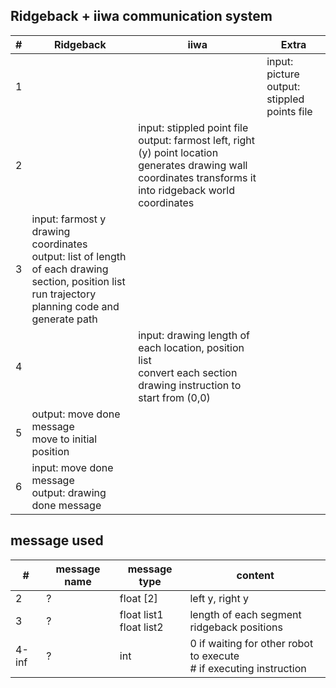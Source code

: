 ## Ridgeback + iiwa communication system

|#| Ridgeback | iiwa | Extra |
|---| ----------- | ----------- | ----------- |
| 1 | | | input: picture<br>output: stippled points file <br> | 
| 2 | | input: stippled point file <br> output: farmost left, right (y) point location<br> generates drawing wall coordinates transforms it into ridgeback world coordinates | |
| 3 | input: farmost y drawing coordinates <br> output: list of length of each drawing section, position list<br> run trajectory planning code and generate path  | | |
| 4 | |input: drawing length of each location, position list<br> convert each section drawing instruction to start from (0,0)| |
| 5 | output: move done message <br> move to initial position | | | |
| 6 | input: move done message <br> output: drawing done message <br> | |

## message used

|#| message name | message type | content |
|---|-----| ----------- | ----------- | 
|2 |? |float [2] | left y, right y |
|3 | ?|float list1<br> float list2 | length of each segment<br> ridgeback positions|
|4-inf |? | int| 0 if waiting for other robot to execute <br> # if executing instruction|
